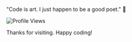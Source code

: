 
"Code is art. I just happen to be a good poet." 🎨

![Profile Views](https://komarev.com/ghpvc/?username=dolphine1&style=flat-square&color=58A6FF&label=VISITORS)

 Thanks for visiting. Happy coding!
```
